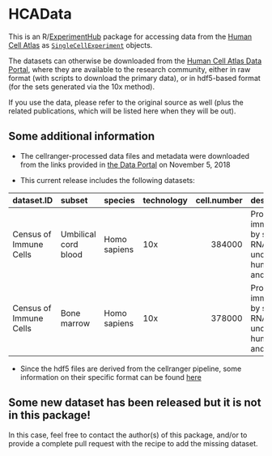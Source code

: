 HCAData
=======

This is an R/[ExperimentHub](https://bioconductor.org/packages/release/bioc/html/ExperimentHub.html) package for accessing data from the [Human Cell Atlas](https://www.humancellatlas.org) as [`SingleCellExperiment`](https://bioconductor.org/packages/release/bioc/html/SingleCellExperiment.html) objects.

The datasets can otherwise be downloaded from the [Human Cell Atlas Data Portal](https://preview.data.humancellatlas.org), where they are available to the research community, either in raw format (with scripts to download the primary data), or in hdf5-based format (for the sets generated via the 10x method).

If you use the data, please refer to the original source as well (plus the related publications, which will be listed here when they will be out).

Some additional information
---------------------------

-   The cellranger-processed data files and metadata were downloaded from the links provided in [the Data Portal](https://preview.data.humancellatlas.org) on November 5, 2018

-   This current release includes the following datasets:

| dataset.ID             | subset               | species      | technology |  cell.number| description                                                                                 |
|:-----------------------|:---------------------|:-------------|:-----------|------------:|:--------------------------------------------------------------------------------------------|
| Census of Immune Cells | Umbilical cord blood | Homo sapiens | 10x        |       384000| Profiling of immunocytes by single cell RNA-seq for understanding human health and disease. |
| Census of Immune Cells | Bone marrow          | Homo sapiens | 10x        |       378000| Profiling of immunocytes by single cell RNA-seq for understanding human health and disease. |

-   Since the hdf5 files are derived from the cellranger pipeline, some information on their specific format can be found [here](https://support.10xgenomics.com/single-cell-gene-expression/software/pipelines/latest/advanced/h5_matrices)

Some new dataset has been released but it is not in this package!
-----------------------------------------------------------------

In this case, feel free to contact the author(s) of this package, and/or to provide a complete pull request with the recipe to add the missing dataset.
